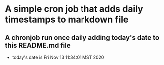 A simple cron job that adds daily timestamps to markdown file
============================================================
## A chronjob run once daily adding today's date to this README.md file
* today's date is Fri Nov 13 11:34:01 MST 2020
